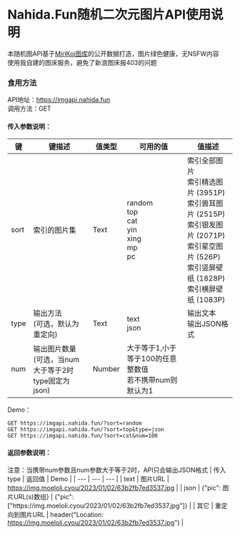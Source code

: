 # Nahida.Fun随机二次元图片API使用说明
本随机图API基于[MirlKoi图库](https://iw233.cn)的公开数据打造，图片绿色健康，无NSFW内容<br>
使用我自建的图床服务，避免了新浪图床报403的问题<br>
### 食用方法
API地址：https://imgapi.nahida.fun<br>
调用方法：GET<br>
#### 传入参数说明：
| 键 | 键描述 | 值类型 | 可用的值 | 值描述 |
| --- | --- | --- | --- | --- |
| sort | 索引的图片集 | Text | random<br>top<br>cat<br>yin<br>xing<br>mp<br>pc | 索引全部图片<br>索引精选图片 (3951P)<br>索引兽耳图片 (2515P)<br>索引银发图片 (2071P)<br>索引星空图片 (526P)<br>索引竖屏壁纸 (1828P)<br>索引横屏壁纸 (1083P) |
| type | 输出方法<br>(可选，默认为重定向) | Text | text<br>json | 输出文本<br>输出JSON格式 |
| num  | 输出图片数量<br>(可选，当num大于等于2时type固定为json) | Number | 大于等于1,小于等于100的任意整数值<br>若不携带num则默认为1 |   |

Demo：<br>
```
GET https://imgapi.nahida.fun/?sort=random
GET https://imgapi.nahida.fun/?sort=top&type=json
GET https://imgapi.nahida.fun/?sort=cat&num=100
```
#### 返回参数说明：
注意：当携带num参数且num参数大于等于2时，API只会输出JSON格式
| 传入type | 返回值 | Demo |
| --- | --- | --- |
| text | 图片URL | https://img.moeloli.cyou/2023/01/02/63b2fb7ed3537.jpg |
| json | {"pic": 图片URL(s)数组} | {"pic": ["https:\/\/img.moeloli.cyou\/2023\/01\/02\/63b2fb7ed3537.jpg"]} |
| 其它 | 重定向到图片URL | header("Location: https://img.moeloli.cyou/2023/01/02/63b2fb7ed3537.jpg") |
